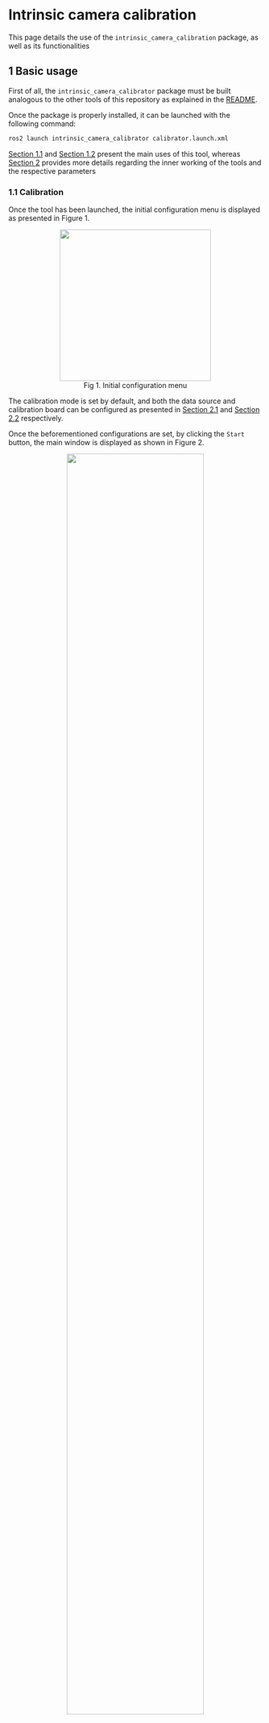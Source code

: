 # Intrinsic camera calibration

This page details the use of the `intrinsic_camera_calibration` package, as well as its functionalities

## 1 Basic usage

First of all, the `intrinsic_camera_calibrator` package must be built analogous to the other tools of this repository as explained in the [README](https://github.com/tier4/CalibrationTools).

Once the package is properly installed, it can be launched with the following command:

```sh
ros2 launch intrinsic_camera_calibrator calibrator.launch.xml
```

[Section 1.1](#11-calibration) and [Section 1.2](#12-evaluation) present the main uses of this tool, whereas [Section 2](#2-algorithms-and-functionalities) provides more details regarding the inner working of the tools and the respective parameters

### 1.1 Calibration

Once the tool has been launched, the initial configuration menu is displayed as presented in Figure 1.

<figure align="center">
   <img src="images/camera-intrinsics/initial_menu_calibration.png" height="300" class="center">
   <figcaption align="center">Fig 1. Initial configuration menu</figcaption>
</figure>

The calibration mode is set by default, and both the data source and calibration board can be configured as presented in [Section 2.1](#21-data-acquisition) and [Section 2.2](#22-board-compatibility) respectively.

Once the beforementioned configurations are set, by clicking the `Start` button, the main window is displayed as shown in Figure 2.

<figure align="center">
   <img src="images/camera-intrinsics/main_window.jpg" width="80%" class="center">
   <figcaption align="center">Fig 2. Main window</figcaption>
</figure>

In order to perform intrinsic camera calibration, we require board detections covering the field-of-view as much as possible, so the user must move the calibration board around said area, while checking that the board is detected ([Section 2.3](#23-board-detection)) and that the data is added to the corresponding database ([Section 2.4](#24-data-collection-and-visualization)).

Once enough data has been collected, the user can execute the intrinsic optimization by clicking the `Calibrate button`. The calibration can take up to several minutes depending on the number of detections utilized. To check the status of the calibration, the user can observe the `Calibration status` text in the GUI.

The calibration is over when the `Calibration status` goes back to `Idle`, at which point several calibration statistic visualizations can be generated depending on the calibration configuration ([Section 2.5](#25-calibration-and-visualization)).
A brief overview of the calibration results can always be observed in the main window as seen in Figure 3

<figure align="center">
   <img src="images/camera-intrinsics/calibration_result.png" width="200" class="center">
   <figcaption align="center">Fig 3. Calibration results</figcaption>
</figure>

After the calibration has finished, is possible to save the results by clicking the `Save` button and selecting and appropriate folder. The saved files correspond to the calibration itself (in the format used by ROS) and the calibration images, in case they are needed for further processing.

### 1.2 Evaluation

Similar to calibration, once the tool is launched, the menu from Figure 1 is displayed.
However, in this case, since the objective is to evaluate an existing set of intrinsics, the parameters should be loaded first by clicking the `Load intrinsics` button and selecting the corresponding YAML file.

Once the intrinsics are loaded, the selection of the `evaluation` mode becomes available as shown in Figure 4.

<figure align="center">
   <img src="images/camera-intrinsics/initial_menu_evaluation.png" width="200" class="center">
   <figcaption align="center">Fig 4. Initial configuration menu after loading a set of intrinsics</figcaption>
</figure>

After selecting the `evaluation` and pressing `Start`, the process is analogous to the `Calibration` process, except that instead of using the `Calibrate` button, the `Evaluate` button is used, upon which the evaluation results are displayed in the same way as presented in Figure 5.

<figure align="center">
   <img src="images/camera-intrinsics/initial_menu_evaluation.png" width="200" class="center">
   <figcaption align="center">Fig 5. Initial configuration menu after loading a set of intrinsics</figcaption>
</figure>

## 2 Algorithms and functionalities

### 2.1 Data acquisition

In order to perform intrinsic calibration, images from the target camera are needed, and to load them, the `intrinsic_calibration_calibrator` tool implemented 3 methods:

- ROS2 topics
- ROS2 bags
- Image files

The desired data source can be chosen from the `Source options` in the initial configuration menu from Figure 1.
In the case of ROS2 topics or ROS2 bags, the window from Figure 6 is displayed, where the user can select the desired topic corresponding to the camera to be calibrated.

<figure align="center">
   <img src="images/camera-intrinsics/topic_configuration_1.png" width="200" class="center">
   <figcaption align="center">Fig 6. ROS2 topic selection</figcaption>
</figure>

Additionally, in the case that the default QoS profiles don't match, the user can also set them to suit their needs as can be observed in Figure 7.

<figure align="center">
   <img src="images/camera-intrinsics/topic_configuration_2.png" width="200" class="center">
   <figcaption align="center">Fig 7. ROS2 topic QoS configuration</figcaption>
</figure>

### 2.2 Board compatibility

In order to calibrate camera intrinsics, objects with known geometry need to be seen from different views.
The most established method to accomplish this is to print boards with easy-to-detect patterns and move them around the camera. The `intrinsic_camera_calibrator` provides support for three kinds of boards:

- Chess boards ([6x8 example](resource/checkerboard_8x6.pdf))
- Circle dot boards ([6x8 example](resource/circle_8x6.pdf))
- Apriltag grid board ([3x4 example](resource/apriltag_grid_3x4.pdf))

The choice of board can be set in the initial configuration menu from Figure 1, and the board parameters (size, cells, etc.) can be modified by clicking on the `Board parameters` button.

\*In the case of the apriltag boards, a script from [kalibr](https://github.com/ethz-asl/kalibr) was modified to generate the pattern. The difference lies in the black squared between tags, which are not compatible with [Apriltag3](https://github.com/AprilRobotics/apriltag)

### 2.3 Board detection

Each of the boards presented in [Section 2.2](#22-board-compatibility) requires an object detector. In our case, we use the standard [OpenCV](https://github.com/opencv/opencv) algorithms for the chess board and circle dot patterns, and a [Apriltag3 wrapper](https://github.com/duckietown/lib-dt-apriltags) for the Apriltag grid boards.

Each detector has several parameters which control its speed, detection rate, and precision. In case the user requires to change the default parameters, it can be done directly from the UI without the need to restart the tool by clicking `Detector parameters` placed in the main window. Once the user does so, the window from Figure 8 is displayed, where the user can freely modify the parameters.

<figure align="center">
   <img src="images/camera-intrinsics/detection_parameters.png" width="200" class="center">
   <figcaption align="center">Fig 8. Detection parameters</figcaption>
</figure>

If the detector is property configured, once a board is detected, the pattern's corners or centers are displayed as shown in Figure 9.

<figure align="center">
   <img src="images/camera-intrinsics/detection.jpg" width="40%" class="center">
   <figcaption align="center">Fig 9. Board detection</figcaption>
</figure>

Additionally, if the user sctrolls in the image, sub-pixel level visualization is also available (see Figure 10).

<figure align="center">
   <img src="images/camera-intrinsics/sub_pixel_visualization.png" width="40%" class="center">
   <figcaption align="center">Fig 10. Zoomed-in visualization</figcaption>
</figure>

Finally, the detections' statistics are also displayed in the main window as shown in Figure 11.

<figure align="center">
   <img src="images/camera-intrinsics/detection_results.png" width="200" class="center">
   <figcaption align="center">Fig 11. Detection results</figcaption>
</figure>

### 2.4 Data collection and visualization

Board detections can be used directly to form a database to optimize the camera intrinsics. However, bad detections, computational constraints, and redundant data need to be considered in order to produce the best calibration possible. In Sections 2.4.1 and 2.4.2 sections we detail how we implement these aspects, and the parameters that control these processes can be modified by clicking the `Data collection parameters` present in the main window as shown in Figure 12.

<figure align="center">
   <img src="images/camera-intrinsics/data_collection_parameters.png" width="200" class="center">
   <figcaption align="center">Fig 12. Data collection parameters</figcaption>
</figure>

#### 2.4.1 Bad detection rejection

As shown in Figure 11, we compute several aspects related to the detection. In what follows we list the statistics that we use to accept or reject a detection without considering the rest of the database.

- Far away boards may produce imprecise detections, so we set a limit to the max limit we accept board detections
- Boards facing away from the image plane usually result in higher detection errors, so we also set a limit to the angle of the board with respect to the z-axis seen from the camera.
- In some rare cases, the detectors mistake the order of the corners/centers. In order to filter out these cases, we compute the linear error, defined as the average line-point error from edges in the pattern and intermediate points (See figure 9), and set a threshold to it.
- A good detection should be able to be fitted correctly with a camera intrinsic calibrator. For this reason, we also calibrate the camera intrinsics with each detection, to evaluate how good the detection is by observing the reprojection error produced by this calibration.

#### 2.4.2 Redundant detection rejection

In addition to filtering detections based only on their statistics, it is also necessary to consider the statistics of the database as a whole in order to avoid redundant data, which may induce unbalanced distributions.

In other to add a detection to the database, we impose an innovation threshold with respect to the elements on the database in at least one of the following aspects:

- board center (in pixels)
- board size (in pixels)
- board distance from the camera
- board orientation angle from the camera's z-plane

#### 2.4.2 Data collection visualization

In order to understand the data collection process, and guide the user to place the calibration board in positions where samples are needed, we implement a heatmap visualization that shows the number of board points spatially. which can be enabled by clicking the `Draw training occupancy` and selecting an appropriate `Drawings alpha` value.

Figure 12 shows an example where few samples have been collected and Figure 13 shows an example where more samples have been collected. In order to improve the database, the user should move the board to areas in which the heatmap is displayed in blue.

| ![data_collection_heatmap_1.png](images/camera-intrinsics/data_collection_heatmap_1.png) | ![data_collection_heatmap_2](images/camera-intrinsics/data_collection_heatmap_2.png) |
| :--------------------------------------------------------------------------------------: | :----------------------------------------------------------------------------------: |
|                      Fig 12. Data collection heatmap (few samples)                       |                           Fig 13. Data collection heatmap                            |

The status of the data collection can also be observed in the main window, where the number of samples collected and the occupancy rate of the previously mentioned heatmaps is displayed (See Figure 14).

<figure align="center">
   <img src="images/camera-intrinsics/data_collection_results.png" width="200" class="center">
   <figcaption align="center">Fig 14. Detection results</figcaption>
</figure>

Finally, we also provide a visualization for the database statistics, which can be enabled by clicking the `View data collection statistics` (an example can be observed in Figure 15).

<figure align="center">
   <img src="images/camera-intrinsics/data_collection_statistics.png" width="80%" class="center">
   <figcaption align="center">Fig 15. Detection results</figcaption>
</figure>

### 2.5 Calibration and visualization

Once enough data is collected, the user can execute the calibration routine by pressing the `Calibrate` button. Additionally, the parameters of the calibration process can also be modified directly from the GUI by pressing the `Calibration parameters` button (See Figure 16).

<figure align="center">
   <img src="images/camera-intrinsics/calibration_parameters.png" width="200" class="center">
   <figcaption align="center">Fig 16. Calibration parameters</figcaption>
</figure>

The calibration routine consists of the following steps (most of these steps are optional and can be configured as explained previously):

- Filter detection outliers using RANSAC
- Subsample the inliers either via greedy entropy maximization or uniformingly in the case that the number of inliers is higher than the max calibration samples.
- Calibrate using the subsamples inliers
- Filter out samples that have high reprojection error
- Calibrate the model again using only the inliers from the last filter

Once the calibration process ends, visualizations of the results are launched automatically (unless disabled by the user).
Figure 17 presents the statistics of the training set along the different steps in the calibration, allowing the user to identify any data issues along the pipeline. Then, Figure 18 displayed error statistics conditioned on the spatial position of the detections and their orientation angle, permitting the user to pinpoint errors in the resulting model and to identify potential outliers. Afterward, Figure 19 presents the reprojection errors for the different sets (training, calibration inliers, and evaluation). Finally, Figure 20 presents the final, summarized statistics of the calibration, which are displayed in the main window.

<figure align="center">
   <img src="images/camera-intrinsics/calibration_data_sampling.png" width="80%" class="center">
   <figcaption align="center">Fig 17. Data statistics during calibration</figcaption>
</figure>

<figure align="center">
   <img src="images/camera-intrinsics/calibration_error.png" width="80%" class="center">
   <figcaption align="center">Fig 18. Reprojection error by spatial location and board orientation</figcaption>
</figure>

<figure align="center">
   <img src="images/camera-intrinsics/calibration_inliers.png" width="80%" class="center">
   <figcaption align="center">Fig 19. Reprojection error among among different sets</figcaption>
</figure>

<p align="center">
<figure align="center">
   <img src="images/camera-intrinsics/calibration_result.png" width="200">
   <figcaption align="center">Fig 20. Detection results</figcaption>
</figure>
</p>

